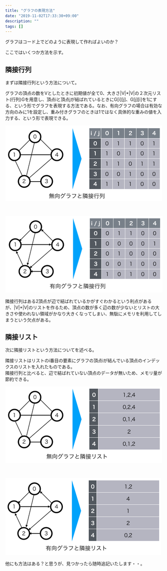 ```yaml
---
title: "グラフの表現方法"
date: "2019-11-02T17:33:30+09:00"
description: ""
tags: []
---
```


グラフはコード上でどのように表現して作ればよいのか？

ここではいくつか方法を示す。

## 隣接行列

まずは隣接行列という方法について。

グラフの頂点の数をVとしたときに初期値が全て0、大きさ|V|*|V|の２次元リスト(行列)Gを用意し、頂点iと頂点jが結ばれているときにG[i][j]、G[j][i]を1にする、という形でグラフを表現する方法である。なお、有向グラフの場合は有効な方向のみに1を設定し、重み付きグラフのときは1ではなく具体的な重みの値を入力する、という形で表現できる。

![無向グラフと隣接行列](./graph1.png)

<br>

![有向グラフと隣接行列](./graph2.png)

隣接行列はある2頂点が辺で結ばれているかがすぐわかるという利点があるが、|V|*|V|のリストを作るため、頂点の数が多く辺の数が少ないとリストの大きさや使われない領域がかなり大きくなってしまい、無駄にメモリを利用してしまうという欠点がある。


## 隣接リスト

次に隣接リストという方法についてを述べる。

隣接リストはリストのi番目の要素にグラフの頂点iが結んでいる頂点のインデックスのリストを入れたものである。  
隣接行列と比べると、辺で結ばれていない頂点のデータが無いため、メモリ量が節約できる。

![無向グラフと隣接リスト](./graph3.png)

<br>

![有向グラフと隣接リスト](./graph4.png)


他にも方法はある？と思うが、見つかったら随時追記いたします・・。